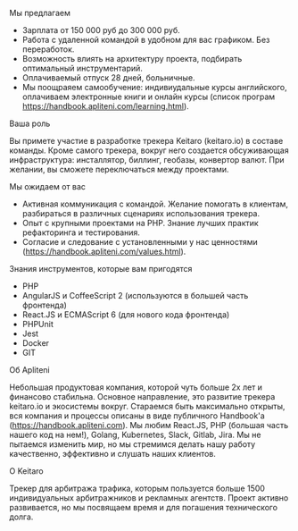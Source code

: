 Мы предлагаем

- Зарплата от 150 000 руб до 300 000 руб.
- Работа с удаленной командой в удобном для вас графиком. Без переработок.
- Возможность влиять на архитектуру проекта, подбирать оптимальный инструментарий.
- Оплачиваемый отпуск 28 дней, больничные.
- Мы поощраяем самообучение: индивиудальные курсы английского, оплачиваем электронные книги и онлайн курсы (список програм https://handbook.apliteni.com/learning.html).

Ваша роль

Вы примете участие в разработке трекера Keitaro (keitaro.io) в составе команды. Кроме самого трекера, вокруг него создается обсуживающая инфраструктура: инсталлятор, биллинг, геобазы, конвертор валют. При желании, вы сможете переключаться между проектами.  

Мы ожидаем от вас

- Активная коммуникация с командой. Желание помогать в клиентам, разбираться в различных сценариях использования трекера.
- Опыт с крупными проектами на PHP. Знание лучших практик рефакторинга и тестирования. 
- Согласие и следование с установленными у нас ценностями (https://handbook.apliteni.com/values.html).

Знания инструментов, которые вам пригодятся

- PHP
- AngularJS и CoffeeScript 2 (используются в большей часть фронтенда)
- React.JS и ECMAScript 6 (для нового кода фронтенда)
- PHPUnit
- Jest
- Docker
- GIT

Об Apliteni

Небольшая продуктовая компания, которой чуть больше 2х лет и финансово стабильна. Основное направление, это развитие трекера keitaro.io и экосистемы вокруг. Стараемся быть максимально открыты, вся компания и процессы описаны в виде публичного Handbook'а (https://handbook.apliteni.com). Мы любим React.JS, PHP (большая часть нашего код на нем!), Golang, Kubernetes, Slack, Gitlab, Jira. Мы не пытаемся изменить мир, но мы стремимся делать нашу работу качественно, эффективно и слушать наших клиентов. 

О Keitaro

Трекер для арбитража трафика, которым пользуется больше 1500 индивидуальных арбитражников и рекламных агентств. Проект активно развивается, но мы посвящаем время и для погашения технического долга.

